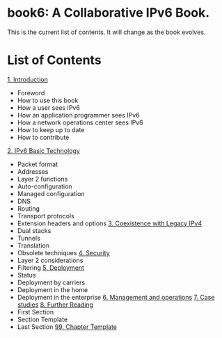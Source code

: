 # book6: A Collaborative IPv6 Book.
This is the current list of contents. It will change as the book evolves.
# List of Contents
[1. Introduction](1.%20Introduction%20and%20Foreword/1.%20Introduction%20and%20Foreword.md)
* Foreword
* How to use this book
* How a user sees IPv6
* How an application programmer sees IPv6
* How a network operations center sees IPv6
* How to keep up to date
* How to contribute
 
[2. IPv6 Basic Technology](2.%20IPv6%20Basic%20Technology/2.%20IPv6%20Basic%20Technology.md)
* Packet format
* Addresses
* Layer 2 functions
* Auto-configuration
* Managed configuration
* DNS
* Routing
* Transport protocols
* Extension headers and options
[3. Coexistence with Legacy IPv4](3.%20Coexistence%20with%20Legacy%20IPv4/3.%20Coexistence%20with%20Legacy%20IPv4.md)
* Dual stacks
* Tunnels
* Translation
* Obsolete techniques
[4. Security](4.%20Security/4.%20Security.md)
* Layer 2 considerations
* Filtering 
[5. Deployment](5.%20Deployment/5.%20Deployment.md)
* Status
* Deployment by carriers
* Deployment in the home
* Deployment in the enterprise
[6. Management and operations](6.%20Management%20and%20operations/6.%20Management%20and%20operations.md)
[7. Case studies](7.%20Case%20studies/7.%20Case%20studies.md)
[8. Further Reading](8.%20Further%20Reading/8.%20Further%20Reading.md)
* First Section
* Section Template
* Last Section
[99. Chapter Template](99.%20Chapter%20Template/99.%20Chapter%20Template.md)
